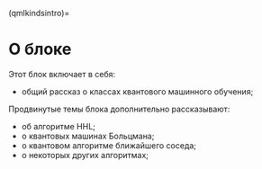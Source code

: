 (qmlkindsintro)=

# О блоке

Этот блок включает в себя:

- общий рассказ о классах квантового машинного обучения;

Продвинутые темы блока дополнительно рассказывают:

- об алгоритме HHL;
- о квантовых машинах Больцмана;
- о квантовом алгоритме ближайшего соседа;
- о некоторых других алгоритмах;
